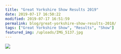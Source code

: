 ```yaml
---
title: "Great Yorkshire Show Results 2019"
date: 2019-07-17 16:50:22
modified: 2019-07-17 16:51:59
permalink: blog/great-yorkshire-show-results-2018/
tags: ["Great Yorkshire Show", "Results", "Show"]
featured_img: /uploads/IMG_5137.jpg
---
```


![](/uploads/IMG_5137.jpg)
